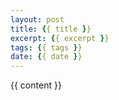 ```yaml
---
layout: post
title: {{ title }}
excerpt: {{ excerpt }}
tags: {{ tags }}
date: {{ date }}
---
```

{{ content }}

